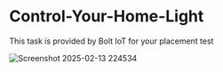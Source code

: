 # Control-Your-Home-Light

This task is provided by Bolt IoT for your placement test

![Screenshot 2025-02-13 224534](https://github.com/user-attachments/assets/b949558a-6c15-429b-b621-d00982c91790)
